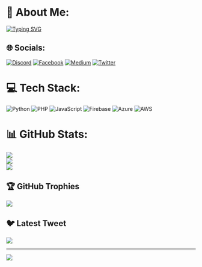 # 💫 About Me:
[![Typing SVG](https://readme-typing-svg.herokuapp.com?font=Fira+Code&pause=1000&color=068502&width=435&lines=This+is+Md+Maruf+Hosan+%2C+A+Cyber+Security+Researcher+and+Bug+Bounty+Hunter;Web+App+Pentester+)](https://git.io/typing-svg)

## 🌐 Socials:
[![Discord](https://img.shields.io/badge/Discord-%237289DA.svg?logo=discord&logoColor=white)](https://discord.gg/0xMaruf) [![Facebook](https://img.shields.io/badge/Facebook-%231877F2.svg?logo=Facebook&logoColor=white)](https://facebook.com/0xMaruf) [![Medium](https://img.shields.io/badge/Medium-12100E?logo=medium&logoColor=white)](https://medium.com/@0xMaruf) [![Twitter](https://img.shields.io/badge/Twitter-%231DA1F2.svg?logo=Twitter&logoColor=white)](https://twitter.com/0xMaruf) 

# 💻 Tech Stack:
![Python](https://img.shields.io/badge/python-3670A0?style=for-the-badge&logo=python&logoColor=ffdd54) ![PHP](https://img.shields.io/badge/php-%23777BB4.svg?style=for-the-badge&logo=php&logoColor=white) ![JavaScript](https://img.shields.io/badge/javascript-%23323330.svg?style=for-the-badge&logo=javascript&logoColor=%23F7DF1E) ![Firebase](https://img.shields.io/badge/firebase-%23039BE5.svg?style=for-the-badge&logo=firebase) ![Azure](https://img.shields.io/badge/azure-%230072C6.svg?style=for-the-badge&logo=azure-devops&logoColor=white) ![AWS](https://img.shields.io/badge/AWS-%23FF9900.svg?style=for-the-badge&logo=amazon-aws&logoColor=white)
# 📊 GitHub Stats:
![](https://github-readme-stats.vercel.app/api?username=0xMaruf&theme=dark&hide_border=false&include_all_commits=false&count_private=false)<br/>
![](https://github-readme-streak-stats.herokuapp.com/?user=0xMaruf&theme=dark&hide_border=false)<br/>
![](https://github-readme-stats.vercel.app/api/top-langs/?username=0xMaruf&theme=dark&hide_border=false&include_all_commits=false&count_private=false&layout=compact)

## 🏆 GitHub Trophies
![](https://github-profile-trophy.vercel.app/?username=0xMaruf&theme=radical&no-frame=false&no-bg=true&margin-w=4)

## 🐦 Latest Tweet
[![](https://gtce.itsvg.in/api?username=0xMaruf)](https://gtce.itsvg.in)

---
[![](https://visitcount.itsvg.in/api?id=0xMaruf&icon=0&color=0)](https://visitcount.itsvg.in)

<!-- Proudly created with GPRM ( https://gprm.itsvg.in ) -->
